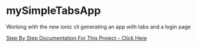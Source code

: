 # mySimpleTabsApp

Working with the new ionic cli generating an app with tabs and a login page

[Step By Step Documentation For This Project - Click Here](https://github.com/aaronksaunders/ionic-react-tabs-tut)
